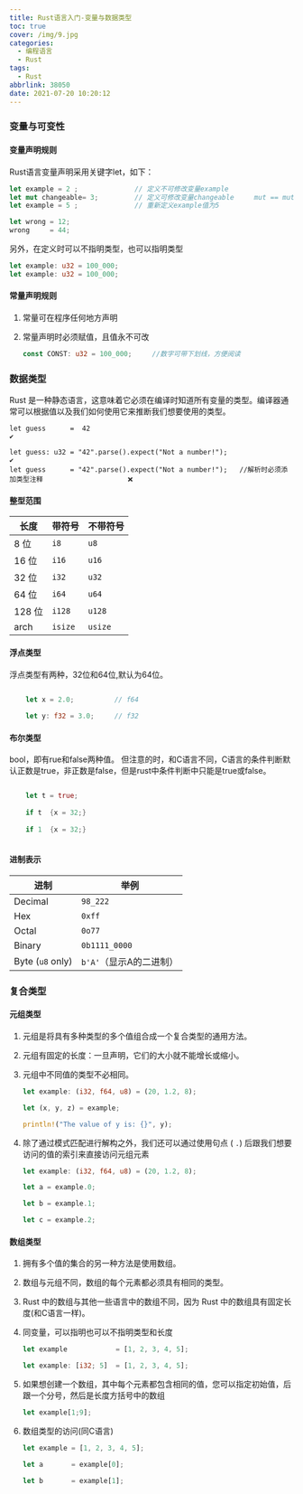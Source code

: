 ```yaml
---
title: Rust语言入门-变量与数据类型
toc: true
cover: /img/9.jpg
categories:
  - 编程语言
  - Rust
tags:
  - Rust
abbrlink: 38050
date: 2021-07-20 10:20:12
---
```

### **变量与可变性**

#### **变量声明规则**

 Rust语言变量声明采用关键字let，如下：<!-- more -->

```rust
let example = 2 ;              // 定义不可修改变量example                                        ✔️
let mut changeable= 3;         // 定义可修改变量changeable     mut == mutable  可修改的           ✔️
let example = 5 ;              // 重新定义example值为5                                           ✔️

let wrong = 12;
wrong     = 44;                                                                                  ❌   
```

另外，在定义时可以不指明类型，也可以指明类型

```rust
let example: u32 = 100_000;                                                                        ✔️
let example: u32 = 100_000;                                                                        ✔️
```

#### 常量声明规则

1. 常量可在程序任何地方声明

2. 常量声明时必须赋值，且值永不可改

   ```rust
   const CONST: u32 = 100_000;     //数字可带下划线，方便阅读 
   ```

### 数据类型

  Rust 是一种静态语言，这意味着它必须在编译时知道所有变量的类型。编译器通常可以根据值以及我们如何使用它来推断我们想要使用的类型。

```
let guess      =  42                                                                                ✔️

let guess: u32 = "42".parse().expect("Not a number!");                                              ✔️
let guess      = "42".parse().expect("Not a number!");   //解析时必须添加类型注释                     ❌ 
```

#### **整型范围**

| 长度   | 带符号  | 不带符号 |
| ------ | ------- | -------- |
| 8 位   | `i8`    | `u8`     |
| 16 位  | `i16`   | `u16`    |
| 32 位  | `i32`   | `u32`    |
| 64 位  | `i64`   | `u64`    |
| 128 位 | `i128`  | `u128`   |
| arch   | `isize` | `usize`  |

#### **浮点类型**

  浮点类型有两种，32位和64位,默认为64位。

 ```rust
 
     let x = 2.0;          // f64
     
     let y: f32 = 3.0;     // f32
 
 ```

#### **布尔类型**

   bool，即有rue和false两种值。 但注意的时，和C语言不同，C语言的条件判断默认正数是true，非正数是false，但是rust中条件判断中只能是true或false。

```rust

    let t = true;
    
    if t  {x = 32;}                                                                                     ✔️         
    
    if 1  {x = 32;}                                                                                     ❌
    

```

#### **进制表示**

| 进制             | 举例                    |
| ---------------- | ----------------------- |
| Decimal          | `98_222`                |
| Hex              | `0xff`                  |
| Octal            | `0o77`                  |
| Binary           | `0b1111_0000`           |
| Byte (`u8` only) | `b'A'`（显示A的二进制） |

### **复合类型**

#### **元组类型**

1. 元组是将具有多种类型的多个值组合成一个复合类型的通用方法。

2. 元组有固定的长度：一旦声明，它们的大小就不能增长或缩小。

3. 元组中不同值的类型不必相同。

   ```rust
   let example: (i32, f64, u8) = (20, 1.2, 8);
   
   let (x, y, z) = example;
   
   println!("The value of y is: {}", y);
   ```

4. 除了通过模式匹配进行解构之外，我们还可以通过使用句点 ( `.`) 后跟我们想要访问的值的索引来直接访问元组元素

   ```rust
   let example: (i32, f64, u8) = (20, 1.2, 8);
   
   let a = example.0;
   
   let b = example.1;
   
   let c = example.2;
   ```

#### **数组类型**

1. 拥有多个值的集合的另一种方法是使用数组。

2. 数组与元组不同，数组的每个元素都必须具有相同的类型。

3. Rust 中的数组与其他一些语言中的数组不同，因为 Rust 中的数组具有固定长度(和C语言一样)。

4. 同变量，可以指明也可以不指明类型和长度

   ```rust
   let example            = [1, 2, 3, 4, 5];
   
   let example: [i32; 5]  = [1, 2, 3, 4, 5];
   ```

5. 如果想创建一个数组，其中每个元素都包含相同的值，您可以指定初始值，后跟一个分号，然后是长度方括号中的数组

   ```rust
   let example[1;9];
   ```

6. 数组类型的访问(同C语言)

   ```rust
   let example = [1, 2, 3, 4, 5];
   
   let a       = example[0];
   
   let b       = example[1];
   ```

   
